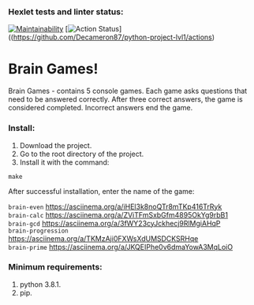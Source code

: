### Hexlet tests and linter status:
[![Maintainability](https://api.codeclimate.com/v1/badges/c17f1edeccee71977953/maintainability)](https://codeclimate.com/github/Decameron87/python-project-lvl1/maintainability)
[![Action Status](https://github.com/Decameron87/python-project-lvl1/workflows/hexlet-check/badge.svg)]((https://github.com/Decameron87/python-project-lvl1/actions)

# Brain Games!  
Brain Games - contains 5 console games. Each game asks questions that need to be answered correctly. After three correct answers, the game is considered completed. Incorrect answers end the game.

### Install:  
1) Download the project.
2) Go to the root directory of the project.
3) Install it with the command:  

```make```  

After successful installation, enter the name of the game:  

```brain-even``` https://asciinema.org/a/iHEl3k8noQTr8mTKp416TrRyk    
```brain-calc``` https://asciinema.org/a/ZViTFmSxbGfm4895OkYg9rbB1  
```brain-gcd``` https://asciinema.org/a/3fWY23cyJckhecj9RlMgiAHqP  
```brain-progression``` https://asciinema.org/a/TKMzAji0FXWsXdUMSDCKSRHqe  
```brain-prime``` https://asciinema.org/a/JKQEIPhe0v6dmaYowA3MqLoiO  

### Minimum requirements:  
1) python 3.8.1.  
2) pip.  
